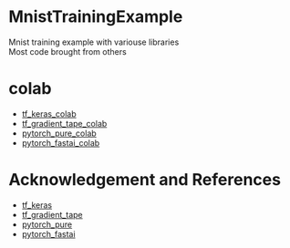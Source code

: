 # MnistTrainingExample
Mnist training example with variouse libraries   
Most code brought from others   
   
   
# colab
- [tf_keras_colab](https://colab.research.google.com/drive/16-CKokbhspkKq2Ppr1iyr-zL_SnWc_BF?usp=sharing)     
- [tf_gradient_tape_colab](https://colab.research.google.com/drive/107ejKsnvoyShvcxjLqU_Gwo6z2uV7eDN?usp=sharing)      
- [pytorch_pure_colab](https://colab.research.google.com/drive/1g2Fvbv9HXKK9IsKCUl_1P-KoOLMJ3tSU?usp=sharing)    
- [pytorch_fastai_colab](https://colab.research.google.com/drive/1TvD1pOoIqcmdJ85PJyTH-pBqcqSzfLbJ?usp=sharing)     
    
    
# Acknowledgement and References     
- [tf_keras](https://www.tensorflow.org/tutorials/quickstart/beginner)    
- [tf_gradient_tape](https://www.tensorflow.org/tutorials/quickstart/advanced)    
- [pytorch_pure](https://github.com/pytorch/examples/blob/master/mnist/main.py)    
- [pytorch_fastai](https://www.analyticsvidhya.com/blog/2021/05/training-state-of-the-art-deep-learning-models-with-fast-ai/)    
